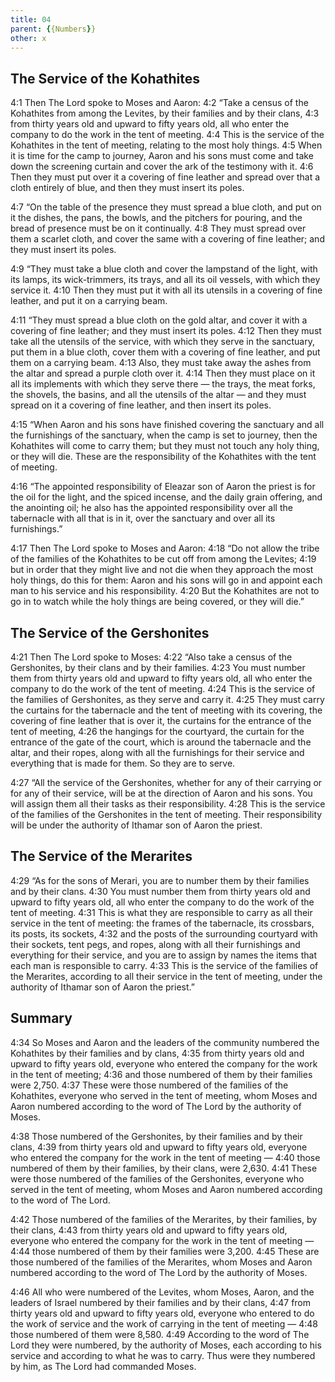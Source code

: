 ```yaml
---
title: 04
parent: {{Numbers}}
other: x
---
```



## The Service of the Kohathites

<a name="4:1">4:1</a> Then The Lord spoke to Moses and Aaron: <a name="4:2">4:2</a> “Take a census of the Kohathites from among the Levites, by their families and by their clans, <a name="4:3">4:3</a> from thirty years old and upward to fifty years old, all who enter the company to do the work in the tent of meeting. <a name="4:4">4:4</a> This is the service of the Kohathites in the tent of meeting, relating to the most holy things. <a name="4:5">4:5</a> When it is time for the camp to journey, Aaron and his sons must come and take down the screening curtain and cover the ark of the testimony with it. <a name="4:6">4:6</a> Then they must put over it a covering of fine leather and spread over that a cloth entirely of blue, and then they must insert its poles.

<a name="4:7">4:7</a> “On the table of the presence they must spread a blue cloth, and put on it the dishes, the pans, the bowls, and the pitchers for pouring, and the bread of presence must be on it continually. <a name="4:8">4:8</a> They must spread over them a scarlet cloth, and cover the same with a covering of fine leather; and they must insert its poles.

<a name="4:9">4:9</a> “They must take a blue cloth and cover the lampstand of the light, with its lamps, its wick-trimmers, its trays, and all its oil vessels, with which they service it. <a name="4:10">4:10</a> Then they must put it with all its utensils in a covering of fine leather, and put it on a carrying beam.

<a name="4:11">4:11</a> “They must spread a blue cloth on the gold altar, and cover it with a covering of fine leather; and they must insert its poles. <a name="4:12">4:12</a> Then they must take all the utensils of the service, with which they serve in the sanctuary, put them in a blue cloth, cover them with a covering of fine leather, and put them on a carrying beam. <a name="4:13">4:13</a> Also, they must take away the ashes from the altar and spread a purple cloth over it. <a name="4:14">4:14</a> Then they must place on it all its implements with which they serve there — the trays, the meat forks, the shovels, the basins, and all the utensils of the altar — and they must spread on it a covering of fine leather, and then insert its poles.

<a name="4:15">4:15</a> “When Aaron and his sons have finished covering the sanctuary and all the furnishings of the sanctuary, when the camp is set to journey, then the Kohathites will come to carry them; but they must not touch any holy thing, or they will die. These are the responsibility of the Kohathites with the tent of meeting.

<a name="4:16">4:16</a> “The appointed responsibility of Eleazar son of Aaron the priest is for the oil for the light, and the spiced incense, and the daily grain offering, and the anointing oil; he also has the appointed responsibility over all the tabernacle with all that is in it, over the sanctuary and over all its furnishings.”

<a name="4:17">4:17</a> Then The Lord spoke to Moses and Aaron: <a name="4:18">4:18</a> “Do not allow the tribe of the families of the Kohathites to be cut off from among the Levites; <a name="4:19">4:19</a> but in order that they might live and not die when they approach the most holy things, do this for them: Aaron and his sons will go in and appoint each man to his service and his responsibility. <a name="4:20">4:20</a> But the Kohathites are not to go in to watch while the holy things are being covered, or they will die.”

## The Service of the Gershonites

<a name="4:21">4:21</a> Then The Lord spoke to Moses: <a name="4:22">4:22</a> “Also take a census of the Gershonites, by their clans and by their families. <a name="4:23">4:23</a> You must number them from thirty years old and upward to fifty years old, all who enter the company to do the work of the tent of meeting. <a name="4:24">4:24</a> This is the service of the families of Gershonites, as they serve and carry it. <a name="4:25">4:25</a> They must carry the curtains for the tabernacle and the tent of meeting with its covering, the covering of fine leather that is over it, the curtains for the entrance of the tent of meeting, <a name="4:26">4:26</a> the hangings for the courtyard, the curtain for the entrance of the gate of the court, which is around the tabernacle and the altar, and their ropes, along with all the furnishings for their service and everything that is made for them. So they are to serve.

<a name="4:27">4:27</a> “All the service of the Gershonites, whether for any of their carrying or for any of their service, will be at the direction of Aaron and his sons. You will assign them all their tasks as their responsibility. <a name="4:28">4:28</a> This is the service of the families of the Gershonites in the tent of meeting. Their responsibility will be under the authority of Ithamar son of Aaron the priest.

## The Service of the Merarites

<a name="4:29">4:29</a> “As for the sons of Merari, you are to number them by their families and by their clans. <a name="4:30">4:30</a> You must number them from thirty years old and upward to fifty years old, all who enter the company to do the work of the tent of meeting. <a name="4:31">4:31</a> This is what they are responsible to carry as all their service in the tent of meeting: the frames of the tabernacle, its crossbars, its posts, its sockets, <a name="4:32">4:32</a> and the posts of the surrounding courtyard with their sockets, tent pegs, and ropes, along with all their furnishings and everything for their service, and you are to assign by names the items that each man is responsible to carry. <a name="4:33">4:33</a> This is the service of the families of the Merarites, according to all their service in the tent of meeting, under the authority of Ithamar son of Aaron the priest.”

## Summary

<a name="4:34">4:34</a> So Moses and Aaron and the leaders of the community numbered the Kohathites by their families and by clans, <a name="4:35">4:35</a> from thirty years old and upward to fifty years old, everyone who entered the company for the work in the tent of meeting; <a name="4:36">4:36</a> and those numbered of them by their families were 2,750. <a name="4:37">4:37</a> These were those numbered of the families of the Kohathites, everyone who served in the tent of meeting, whom Moses and Aaron numbered according to the word of The Lord by the authority of Moses.

<a name="4:38">4:38</a> Those numbered of the Gershonites, by their families and by their clans, <a name="4:39">4:39</a> from thirty years old and upward to fifty years old, everyone who entered the company for the work in the tent of meeting —  <a name="4:40">4:40</a> those numbered of them by their families, by their clans, were 2,630. <a name="4:41">4:41</a> These were those numbered of the families of the Gershonites, everyone who served in the tent of meeting, whom Moses and Aaron numbered according to the word of The Lord.

<a name="4:42">4:42</a> Those numbered of the families of the Merarites, by their families, by their clans, <a name="4:43">4:43</a> from thirty years old and upward to fifty years old, everyone who entered the company for the work in the tent of meeting — <a name="4:44">4:44</a> those numbered of them by their families were 3,200. <a name="4:45">4:45</a> These are those numbered of the families of the Merarites, whom Moses and Aaron numbered according to the word of The Lord by the authority of Moses.

<a name="4:46">4:46</a> All who were numbered of the Levites, whom Moses, Aaron, and the leaders of Israel numbered by their families and by their clans, <a name="4:47">4:47</a> from thirty years old and upward to fifty years old, everyone who entered to do the work of service and the work of carrying in the tent of meeting — <a name="4:48">4:48</a> those numbered of them were 8,580. <a name="4:49">4:49</a> According to the word of The Lord they were numbered, by the authority of Moses, each according to his service and according to what he was to carry. Thus were they numbered by him, as The Lord had commanded Moses.

